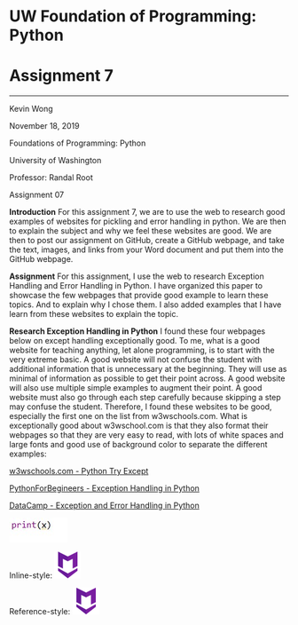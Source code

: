 # UW Foundation of Programming: Python
# Assignment 7
---
Kevin Wong

November 18, 2019

Foundations of Programming: Python

University of Washington

Professor: Randal Root

Assignment 07

**Introduction**
For this assignment 7, we are to use the web to research good examples of websites for pickling and error handling in python. We are then to explain the subject and why we feel these websites are good. We are then to post our assignment on GitHub, create a GitHub webpage, and take the text, images, and links from your Word document and put them into the GitHub webpage.

**Assignment**
For this assignment, I use the web to research Exception Handling and Error Handling in Python. I have organized this paper to showcase the few webpages that provide good example to learn these topics. And to explain why I chose them. I also added examples that I have learn from these websites to explain the topic. 

**Research Exception Handling in Python**
I found these four webpages below on except handling exceptionally good. To me, what is a good website for teaching anything, let alone programming, is to start with the very extreme basic. A good website will not confuse the student with additional information that is unnecessary at the beginning. They will use as minimal of information as possible to get their point across. A good website will also use multiple simple examples to augment their point. A good website must also go through each step carefully because skipping a step may confuse the student. Therefore, I found these websites to be good, especially the first one on the list from w3wschools.com. What is exceptionally good about w3wschool.com is that they also format their webpages so that they are very easy to read, with lots of white spaces and large fonts and good use of background color to separate the different examples:

[w3wschools.com - Python Try Except](https://www.w3schools.com/python/python_try_except.asp)

[PythonForBegineers - Exception Handling in Python](https://www.pythonforbeginners.com/error-handling/exception-handling-in-python)

[DataCamp - Exception and Error Handling in Python](https://www.datacamp.com/community/tutorials/exception-handling-python)


![alt text](https://raw.githubusercontent.com/mynameiswong/IntroToProg-Python-Mod07/master/docs/Figure1.jpg "Figure1")

Inline-style: 
![alt text](https://github.com/adam-p/markdown-here/raw/master/src/common/images/icon48.png "Logo Title Text 1")

Reference-style: 
![alt text][logo]

[logo]: https://github.com/adam-p/markdown-here/raw/master/src/common/images/icon48.png "Logo Title Text 2"




